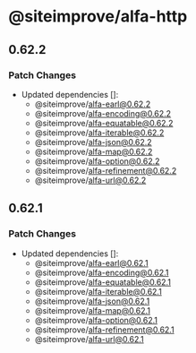 # @siteimprove/alfa-http

## 0.62.2

### Patch Changes

- Updated dependencies []:
  - @siteimprove/alfa-earl@0.62.2
  - @siteimprove/alfa-encoding@0.62.2
  - @siteimprove/alfa-equatable@0.62.2
  - @siteimprove/alfa-iterable@0.62.2
  - @siteimprove/alfa-json@0.62.2
  - @siteimprove/alfa-map@0.62.2
  - @siteimprove/alfa-option@0.62.2
  - @siteimprove/alfa-refinement@0.62.2
  - @siteimprove/alfa-url@0.62.2

## 0.62.1

### Patch Changes

- Updated dependencies []:
  - @siteimprove/alfa-earl@0.62.1
  - @siteimprove/alfa-encoding@0.62.1
  - @siteimprove/alfa-equatable@0.62.1
  - @siteimprove/alfa-iterable@0.62.1
  - @siteimprove/alfa-json@0.62.1
  - @siteimprove/alfa-map@0.62.1
  - @siteimprove/alfa-option@0.62.1
  - @siteimprove/alfa-refinement@0.62.1
  - @siteimprove/alfa-url@0.62.1
